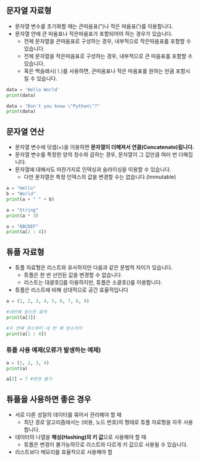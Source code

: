 ## 문자열 자료형
- 문자열 변수를 초기화할 때는 큰따옴표(")나 작은 따옴표(')를 이용합니다.
- 문자열 안에 큰 따옴표나 작은따옴표가 포함되어야 하는 경우가 있습니다.
  - 전체 문자열을 큰따옴표로 구성하는 경우, 내부적으로 작은따옴표를 포함할 수 있습니다.
  - 전체 문자열을 작은따옴표로 구성하는 경우, 내부적으로 큰 따옴표를 포함할 수 있습니다.
  - 혹은 백슬래시( \\ )를 사용하면, 큰따옴표나 작은 따옴표를 원하는 만큼 포함시킬 수 있습니다. 
```python
data = 'Hello World'
print(data)

data = "Don't you know \"Python\"?"
print(data) 
```
## 문자열 연산
- 문자열 변수에 덧셈(+)을 이용하면 **문자열이 더해져서 연결(Concatenate)됩니다.**
- 문자열 변수를 특정한 양의 정수와 곱하는 경우, 문자열이 그 값만큼 여러 번 더해집니다.
- 문자열에 대해서도 마찬가지로 인덱싱과 슬라이싱을 이용할 수 있습니다.
  - 다만 문자열은 특정 인덱스의 값을 변경할 수는 없습니다.(Immutable)  
```python
a = "Hello"
b = "World"
print(a + " " + b)

a = "String"
print(a * 3)

a = "ABCDEF"
print(a[2 : 4])
```
## 튜플 자료형
- 튜플 자료형은 리스트와 유사하지만 다음과 같은 문법적 차이가 있습니다.
  - 튜플은 한 번 선언된 값을 변경할 수 없습니다.
  - 리스트는 대괄호[]를 이용하지만, 튜플은 소괄호()를 이용합니다.
- 튜플은 리스트에 비해 상대적으로 공간 효율적입니다 
```python
a = (1, 2, 3, 4, 5, 6, 7, 8, 9)

#네번째 원소만 출력
print(a[3])

#두 번째 원소부터 네 번 째 원소까지 
print(a[1 : 4])
```
### 튜플 사용 예제(오류가 발생하는 예제)
```python
a = (1, 2, 3, 4)
print(a)

a[2] = 7 #변경 불가
```
## 튜플을 사용하면 좋은 경우
- 서로 다른 성질의 데이터를 묶어서 관리해야 할 때
  - 최단 경로 알고리즘에서는 (비용, 노드 번호)의 형태로 튜플 자료형을 자주 사용합니다.
- 데이터의 나열을 **해싱(Hashing)의 키 값**으로 사용해야 할 때
  - 튜플은 변경이 불가능하므로 리스트와 다르게 키 값으로 사용될 수 있습니다.
- 리스트보다 메모리를 효율적으로 사용해야 할    
